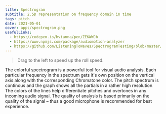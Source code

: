 ```yaml
---
title: Spectrogram
subtitle: 2.5D representation on frequency domain in time
tags: pitch
date: 2021-05-01
cover: apps/spectrogram.png
usefulLinks:
  - https://codepen.io/hvianna/pen/ZEKWWJb
  - https://www.npmjs.com/package/audiomotion-analyzer
  - https://github.com/ListeningToWaves/SpectrogramTesting/blob/master/src/components/spectrogram.js
---
```


<client-only>
  <pitch-spectrogram class="mb-16" />
</client-only>

> <la-info-circle /> Drag to the left to speed up the roll speed.

The colorful spectrogram is a powerful tool for visual audio analysis. Each particular frequency in the spectrum gets it's own position on the vertical axis along with the corresponding Chromatone color. The pitch spectrum is continous and the graph shows all the partials in a rather high resolution. The colors of the lines help differentiate pitches and overtones in any incoming audio signal. The quality of analysis is based primarily on the quality of the signal – thus a good microphone is recommended for best experience.